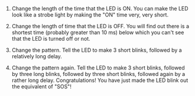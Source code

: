 
1. Change the length of the time that the LED is ON.  You can make the LED 
look like a strobe light by making the "ON" time very, very short.

2. Change the length of time that the LED is OFF.  You will find out there is
a shortest time (probably greater than 10 ms) below which you can't see that 
the LED is turned off or not.

3. Change the pattern.  Tell the LED to make 3 short blinks, followed by a 
relatively long delay.

4. Change the pattern again.  Tell the LED to make 3 short blinks, followed by 
three long blinks, followed by three short blinks, followed again by a rather
long delay.  Congratulations!  You have just made the LED blink out the 
equivalent of "SOS"!






